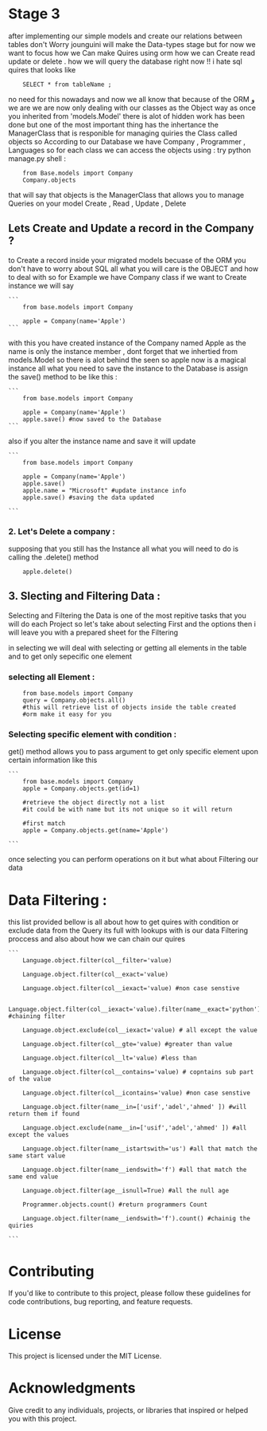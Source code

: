 # Stage 3 

after implementing our simple models and create our relations between tables  don't Worry jounguini will make the Data-types stage but for now we want to focus how we Can make Quires using orm how we can Create read update or delete .
how we will query the database right now !!
i hate sql quires that looks like 
```
    SELECT * from tableName ; 

```
no need for this nowadays and now we all know that because of the ORM  و 
we are we are now only dealing with our classes as the Object way 
as once you inherited from 'models.Model' there is alot of hidden work has been done 
but one of the most important thing has the inhertance the ManagerClass  that is responible for 
managing quiries the Class called objects so According to our Database we have 
	Company , Programmer , Languages 
so for each class we can access the objects using :
try  python manage.py shell : 
```	
    from Base.models import Company
    Company.objects
```
that will say that objects is the ManagerClass that allows you to manage Queries on your model 
    Create , Read , Update , Delete

## Lets Create and Update a record  in the Company  ?


to Create a record inside your migrated models becuase of the ORM you don't have to worry about SQL 
all what you will care is the OBJECT and how to deal with 
so for Example we have Company class if we want to Create instance we will say 

    ```
        from base.models import Company 

        apple = Company(name='Apple')
    ```   
with this you have created instance of the Company named Apple as the name is only the  instance member ,
dont forget that we inhertied from models.Model so there is alot behind the seen so apple now is a magical instance 
all what you need to save the instance to the Database is assign the save() method
to be like this :

    ```
        from base.models import Company 

        apple = Company(name='Apple')
        apple.save() #now saved to the Database 
    ```   
also if you alter the instance name and save it will update 

    ```
        from base.models import Company 

        apple = Company(name='Apple')
        apple.save()
        apple.name = "Microsoft" #update instance info 
        apple.save() #saving the data updated 

    ```   

### 2. Let's Delete a company :  

supposing that you still has the Instance all what you will need to do is calling the .delete() method

```
    apple.delete()
```


## 3. Slecting and Filtering Data :

Selecting and Filtering the Data is one of the most repitive tasks that you will do each Project
so let's take about selecting First and the options then i will leave you with a prepared sheet for the Filtering 

in selecting we will deal with selecting or getting all elements in the table and to get only sepecific one element 

### selecting all Element :  

```
    from base.models import Company 
    query = Company.objects.all() 
    #this will retrieve list of objects inside the table created 
    #orm make it easy for you 

```
### Selecting specific element with condition :

get() method allows you to pass argument to get only specific element upon certain information
like this 
    
    ```
        from base.models import Company 
        apple = Company.objects.get(id=1) 
    
        #retrieve the object directly not a list
        #it could be with name but its not unique so it will return 
    
        #first match 
        apple = Company.objects.get(name='Apple') 

    ```
once selecting you can perform operations on it but what about Filtering our data 

# Data Filtering : 

this list provided bellow is all about how to get quires with condition or exclude data from the Query 
its full with lookups with is our data Filtering proccess and also about how we can chain our quires 

    ```
        Language.object.filter(col__filter='value)

        Language.object.filter(col__exact='value)
        
        Language.object.filter(col__iexact='value) #non case senstive

        Language.object.filter(col__iexact='value).filter(name__exact='python') #chaining filter

        Language.object.exclude(col__iexact='value) # all except the value 

        Language.object.filter(col__gte='value) #greater than value 
        
    	Language.object.filter(col__lt='value) #less than 

        Language.object.filter(col__contains='value) # copntains sub part of the value 

        Language.object.filter(col__icontains='value) #non case senstive 

        Language.object.filter(name__in=['usif','adel','ahmed' ]) #will return them if found
        
        Language.object.exclude(name__in=['usif','adel','ahmed' ]) #all except the values 

        Language.object.filter(name__istartswith='us') #all that match the same start value  

        Language.object.filter(name__iendswith='f') #all that match the same end value  
        
        Language.object.filter(age__isnull=True) #all the null age
    
        Programmer.objects.count() #return programmers Count 
        
        Language.object.filter(name__iendswith='f').count() #chainig the quiries 

    ```

# Contributing
If you'd like to contribute to this project, please follow these guidelines for code contributions, bug reporting, and feature requests.

# License
This project is licensed under the MIT License.  

# Acknowledgments
Give credit to any individuals, projects, or libraries that inspired or helped you with this project.

